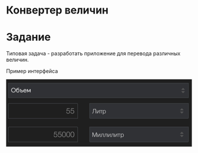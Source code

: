 # Конвертер величин

# Задание

Типовая задача - разработать приложение для перевода различных величин.

Пример интерфейса

![E8F98BB8-8693-4E69-BD4E-7F2CB8DAC48F.jpeg](images/E8F98BB8-8693-4E69-BD4E-7F2CB8DAC48F.jpeg)